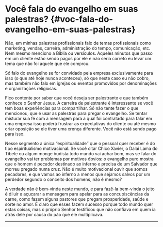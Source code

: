 # Você fala do evangelho em suas palestras? {#voc-fala-do-evangelho-em-suas-palestras}

Não, em minhas palestras profissionais falo de temas profissionais como marketing, vendas, carreira, administração do tempo, comunicação, etc. Nem mesmo menciono a Bíblia ou versículos. Aqueles minutos que passo em um cliente estão sendo pagos por ele e não seria correto eu levar um tema que não foi aquele que ele comprou.

Só falo do evangelho se for convidado pela empresa exclusivamente para isso (o que até hoje nunca aconteceu), só que neste caso eu não cobro, mas também não falo em igrejas ou eventos promovidos por denominações e organizações religiosas.

Fico contente por saber que você deseja ser palestrante e que também conhece o Senhor Jesus. A carreira de palestrante é interessante se você tem boas experiências para compartilhar. Só não tente fazer o que mencionou, que é usar as palestras para pregar o evangelho. Se tentar misturar sua fé com a mensagem para a qual foi contratado para falar em uma empresa isso poderá frustrar as expectativas do cliente ou até mesmo criar oposição se ele tiver uma crença diferente. Você não está sendo pago para isso.

Nesse segmento a única “espiritualidade” que o pessoal quer receber é do tipo espiritualismo motivacional. Se você citar Chico Xavier, o Dalai Lama do Tibete ou algum monge budista todo mundo vai achar bom, mas se falar do evangelho vai ter problemas por motivos óbvios: o evangelho puro mostra que o homem é pecador destinado ao inferno e precisa de um Salvador que morreu pregado numa cruz. Não é muito motivacional ouvir que somos pecadores, e que vamos ao inferno a menos que sejamos salvos por um perdedor segundo o conceito dos homens, não é mesmo?

A verdade não é bem-vinda neste mundo, e para fazê-la bem-vinda o jeito é diluir e açucarar a mensagem para apelar para as concupiscências da carne, como fazem alguns pastores que pregam prosperidade, saúde e sorte no amor. É claro que esses fazem sucesso porque todo mundo quer estas coisas, mas o próprio Senhor testificou que não confiava em quem ia atrás dele por causa do pão que ele multiplicava.

*****